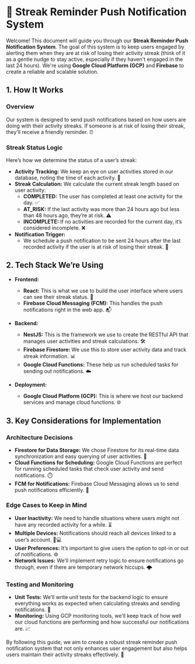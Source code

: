 # 💌 Streak Reminder Push Notification System

Welcome! This document will guide you through our **Streak Reminder Push Notification System**. The goal of this system is to keep users engaged by alerting them when they are at risk of losing their activity streak (think of it as a gentle nudge to stay active, especially if they haven't engaged in the last 24 hours). We're using **Google Cloud Platform (GCP)** and **Firebase** to create a reliable and scalable solution.

## 1. How It Works

### Overview
Our system is designed to send push notifications based on how users are doing with their activity streaks. If someone is at risk of losing their streak, they’ll receive a friendly reminder. ⏰

### Streak Status Logic
Here’s how we determine the status of a user’s streak:
- **Activity Tracking:** We keep an eye on user activities stored in our database, noting the time of each activity. 📅
- **Streak Calculation:** We calculate the current streak length based on user activity:
  - **COMPLETED:** The user has completed at least one activity for the day. ✅
  - **AT_RISK:** If the last activity was more than 24 hours ago but less than 48 hours ago, they’re at risk. ⚠️
  - **INCOMPLETE:** If no activities are recorded for the current day, it’s considered incomplete. ❌
- **Notification Trigger:** 
  - We schedule a push notification to be sent 24 hours after the last recorded activity if the user is at risk of losing their streak. 📲

## 2. Tech Stack We’re Using

- **Frontend:**
  - **React:** This is what we use to build the user interface where users can see their streak status. 🎨
  - **Firebase Cloud Messaging (FCM):** This handles the push notifications right in the web app. 📬

- **Backend:**
  - **NestJS:** This is the framework we use to create the RESTful API that manages user activities and streak calculations. 🛠️
  - **Firebase Firestore:** We use this to store user activity data and track streak information. 📊
  - **Google Cloud Functions:** These help us run scheduled tasks for sending out notifications. ☁️

- **Deployment:**
  - **Google Cloud Platform (GCP):** This is where we host our backend services and manage cloud functions. 🌐

## 3. Key Considerations for Implementation

### Architecture Decisions
- **Firestore for Data Storage:** We chose Firestore for its real-time data synchronization and easy querying of user activities. 🔄
- **Cloud Functions for Scheduling:** Google Cloud Functions are perfect for running scheduled tasks that check user activity and send notifications. ⏱️
- **FCM for Notifications:** Firebase Cloud Messaging allows us to send push notifications efficiently. 🚀

### Edge Cases to Keep in Mind
- **User Inactivity:** We need to handle situations where users might not have any recorded activity for a while. ⏳
- **Multiple Devices:** Notifications should reach all devices linked to a user’s account. 📱💻
- **User Preferences:** It’s important to give users the option to opt-in or out of notifications. ⚙️
- **Network Issues:** We’ll implement retry logic to ensure notifications go through, even if there are temporary network hiccups. 🌩️

### Testing and Monitoring
- **Unit Tests:** We’ll write unit tests for the backend logic to ensure everything works as expected when calculating streaks and sending notifications. 🧪
- **Monitoring:** Using GCP monitoring tools, we’ll keep track of how well our cloud functions are performing and how successful our notifications are. 📈

By following this guide, we aim to create a robust streak reminder push notification system that not only enhances user engagement but also helps users maintain their activity streaks effectively. 🎉
